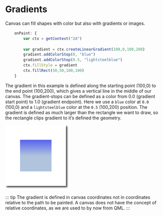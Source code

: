 # Gradients

Canvas can fill shapes with color but also with gradients or images.

```qml
    onPaint: {
        var ctx = getContext("2d")

        var gradient = ctx.createLinearGradient(100,0,100,200)
        gradient.addColorStop(0, "blue")
        gradient.addColorStop(0.5, "lightsteelblue")
        ctx.fillStyle = gradient
        ctx.fillRect(50,50,100,100)
    }
```

The gradient in this example is defined along the starting point (100,0) to the end point (100,200), which gives a vertical line in the middle of our canvas. The gradient-stops can be defined as a color from 0.0 (gradient start point) to 1.0 (gradient endpoint). Here we use a `blue` color at `0.0` (100,0) and a `lightsteelblue` color at the `0.5` (100,200) position. The gradient is defined as much larger than the rectangle we want to draw, so the rectangle clips gradient to it’s defined the geometry.



![image](./assets/gradient.png)

::: tip
The gradient is defined in canvas coordinates not in coordinates relative to the path to be painted. A canvas does not have the concept of relative coordinates, as we are used to by now from QML.
:::

